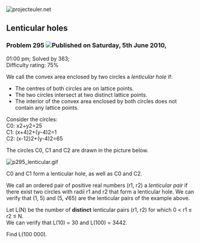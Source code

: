 ![projecteuler.net](images/print_page_logo.png)

## Lenticular holes

### Problem 295 ![](images/icon_info.png)Published on Saturday, 5th June 2010,
01:00 pm; Solved by 363;  
Difficulty rating: 75%

We call the convex area enclosed by two circles a _lenticular hole_ if:

  * The centres of both circles are on lattice points.
  * The two circles intersect at two distinct lattice points.
  * The interior of the convex area enclosed by both circles does not contain any lattice points. 

Consider the circles:  
C0: x2+y2=25  
C1: (x+4)2+(y-4)2=1  
C2: (x-12)2+(y-4)2=65

The circles C0, C1 and C2 are drawn in the picture below.

![p295_lenticular.gif](project/images/p295_lenticular.gif)

C0 and C1 form a lenticular hole, as well as C0 and C2.

We call an ordered pair of positive real numbers (r1, r2) a _lenticular pair_
if there exist two circles with radii r1 and r2 that form a lenticular hole.
We can verify that (1, 5) and (5, √65) are the lenticular pairs of the example
above.

Let L(N) be the number of **distinct** lenticular pairs (r1, r2) for which 0
&lt; r1 ≤ r2 ≤ N.  
We can verify that L(10) = 30 and L(100) = 3442.

Find L(100 000).

  
  

